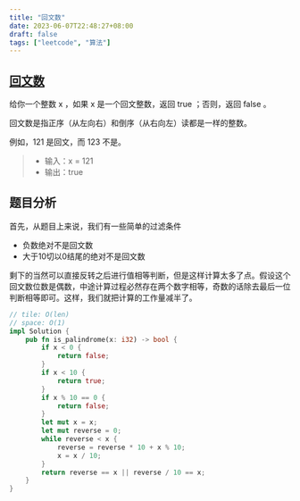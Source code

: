 ```yaml
---
title: "回文数"
date: 2023-06-07T22:48:27+08:00
draft: false
tags: ["leetcode", "算法"]
---
```


## [回文数](https://leetcode.cn/problems/palindrome-number/)

给你一个整数 x ，如果 x 是一个回文整数，返回 true ；否则，返回 false 。

回文数是指正序（从左向右）和倒序（从右向左）读都是一样的整数。

例如，121 是回文，而 123 不是。

>- 输入：x = 121
>- 输出：true

## 题目分析

首先，从题目上来说，我们有一些简单的过滤条件
- 负数绝对不是回文数
- 大于10切以0结尾的绝对不是回文数

剩下的当然可以直接反转之后进行值相等判断，但是这样计算太多了点。假设这个回文数位数是偶数，中途计算过程必然存在两个数字相等，奇数的话除去最后一位判断相等即可。这样，我们就把计算的工作量减半了。


```rust
// tile: O(len)
// space: O(1)
impl Solution {
    pub fn is_palindrome(x: i32) -> bool {
        if x < 0 {
            return false;
        }
        if x < 10 {
            return true;
        }
        if x % 10 == 0 {
            return false;
        }
        let mut x = x;
        let mut reverse = 0;
        while reverse < x {
            reverse = reverse * 10 + x % 10;
            x = x / 10;
        }
        return reverse == x || reverse / 10 == x;
    }
}

```

